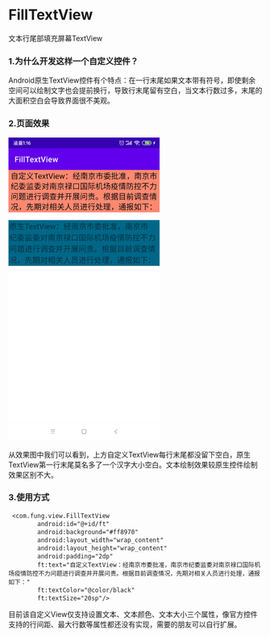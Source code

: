 # FillTextView
文本行尾部填充屏幕TextView
### 1.为什么开发这样一个自定义控件？
Android原生TextView控件有个特点：在一行末尾如果文本带有符号，即使剩余空间可以绘制文字也会提前换行，导致行末尾留有空白，当文本行数过多，末尾的大面积空白会导致界面很不美观。
### 2.页面效果
<img src="https://github.com/JackFung2015/FillTextView/blob/master/app/image/Screenshot_2021-08-08-01-16-30-643_com.fung.jpg" width=300>

从效果图中我们可以看到，上方自定义TextView每行末尾都没留下空白，原生TextView第一行末尾莫名多了一个汉字大小空白。文本绘制效果较原生控件绘制效果区别不大。

### 3.使用方式
```
 <com.fung.view.FillTextView
        android:id="@+id/ft"
        android:background="#ff8970"
        android:layout_width="wrap_content"
        android:layout_height="wrap_content"
        android:padding="2dp"
        ft:text="自定义TextView：经南京市委批准，南京市纪委监委对南京禄口国际机场疫情防控不力问题进行调查并开展问责。根据目前调查情况，先期对相关人员进行处理，通报如下："
        ft:textColor="@color/black"
        ft:textSize="20sp"/>
```
目前该自定义View仅支持设置文本、文本颜色、文本大小三个属性，像官方控件支持的行间距、最大行数等属性都还没有实现，需要的朋友可以自行扩展。

